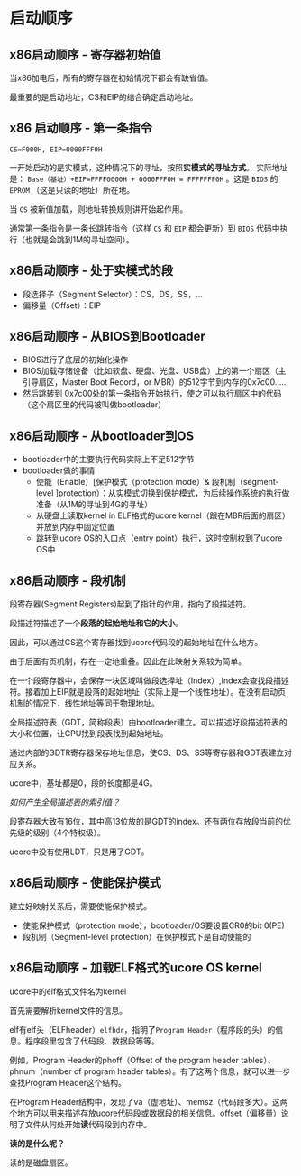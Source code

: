 <!--
 * @Description:
 * @Author: Hongyang_Yang
 * @Date: 2020-08-08 21:10:29
 * @LastEditors: Hongyang_Yang
 * @LastEditTime: 2020-08-09 23:42:36
-->

# 启动顺序

## x86启动顺序 - 寄存器初始值
当x86加电后，所有的寄存器在初始情况下都会有缺省值。

最重要的是启动地址，CS和EIP的结合确定启动地址。

## x86 启动顺序 - 第一条指令
`CS=F000H, EIP=0000FFF0H`

一开始启动的是实模式，这种情况下的寻址，按照**实模式的寻址方式**。
实际地址是：
`Base（基址）+EIP=FFFF0000H + 0000FFF0H = FFFFFFF0H` 。这是 `BIOS` 的 `EPROM` （这是只读的地址）所在地。

当 `CS` 被新值加载，则地址转换规则讲开始起作用。

通常第一条指令是一条长跳转指令（这样 `CS` 和 `EIP` 都会更新）到 `BIOS` 代码中执行（也就是会跳到1M的寻址空间）。

## x86启动顺序 - 处于实模式的段

- 段选择子（Segment Selector）：CS，DS，SS，...
- 偏移量（Offset）：EIP

## x86启动顺序 - 从BIOS到Bootloader
- BIOS进行了底层的初始化操作
- BIOS加载存储设备（比如软盘、硬盘、光盘、USB盘）上的第一个扇区（主引导扇区，Master Boot Record，or MBR）的512字节到内存的0x7c00......
- 然后跳转到 0x7c00处的第一条指令开始执行，使之可以执行扇区中的代码（这个扇区里的代码被叫做bootloader）

## x86启动顺序 - 从bootloader到OS
- bootloader中的主要执行代码实际上不足512字节
- bootloader做的事情
  - 使能（Enable）[保护模式（protection mode）& 段机制（segment-level ]protection）：从实模式切换到保护模式，为后续操作系统的执行做准备（从1M的寻址到4G的寻址）
  - 从硬盘上读取kernel in ELF格式的ucore kernel（跟在MBR后面的扇区）并放到内存中固定位置
  - 跳转到ucore OS的入口点（entry point）执行，这时控制权到了ucore OS中

## x86启动顺序 - 段机制
段寄存器(Segment Registers)起到了指针的作用，指向了段描述符。

段描述符描述了一个**段落的起始地址和它的大小**。

因此，可以通过CS这个寄存器找到ucore代码段的起始地址在什么地方。

由于后面有页机制，存在一定地重叠。因此在此映射关系较为简单。

在一个段寄存器中，会保存一块区域叫做段选择址（Index）,Index会查找段描述符。接着加上EIP就是段落的起始地址（实际上是一个线性地址）。在没有启动页机制的情况下，线性地址等同于物理地址。

全局描述符表（GDT，简称段表）由bootloader建立。可以描述好段描述符表的大小和位置，让CPU找到段表找到起始地址。

通过内部的GDTR寄存器保存地址信息，使CS、DS、SS等寄存器和GDT表建立对应关系。

ucore中，基址都是0，段的长度都是4G。

*如何产生全局描述表的索引值？*

段寄存器大致有16位，其中高13位放的是GDT的index。还有两位存放段当前的优先级的级别（4个特权级）。

ucore中没有使用LDT，只是用了GDT。

## x86启动顺序 - 使能保护模式
建立好映射关系后，需要使能保护模式。
- 使能保护模式（protection mode），bootloader/OS要设置CR0的bit 0(PE)
- 段机制（Segment-level protection）在保护模式下是自动使能的

## x86启动顺序 - 加载ELF格式的ucore OS kernel
ucore中的elf格式文件名为kernel

首先需要解析kernel文件的信息。

elf有elf头（ELFheader）`elfhdr`，指明了`Program Header`（程序段的头）的信息。程序段里包含了代码段、数据段等等。

例如，Program Header的phoff（Offset of the program header tables）、phnum（number of program header tables）。有了这两个信息，就可以进一步查找Program Header这个结构。

在Program Header结构中，发现了va（虚地址）、memsz（代码段多大）。这两个地方可以用来描述存放ucore代码段或数据段的相关信息。offset（偏移量）说明了文件从何处开始**读**代码段到内存中。

**读的是什么呢？**

读的是磁盘扇区。


